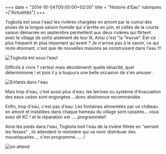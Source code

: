 +++
date = "2014-10-04T00:00:00+02:00"
title = "Histoire d'Eau"
rubriques =["Actualités"]
+++

Togbota est sous l'eau! les rivières chargées en amont par le cumul des pluies de la longue saison humide qui s'arrête en juin, et celles de la courte saison démarrée en septembre permettent aux deux rivières qui flirtent avec le village de sortir aisément de leur lit, Ainsi c'est "la "kwrue".
Est-ce plus fréquent et plus important qu'avant ? Je n'arrive pas à le savoir, ce qui reste étonnant, c'est que de nouvelles maisons se construisent dans l'eau !!!

![Togbota est sous l'eau!](/maisons.png)

Difficile à vivre ? certes! mais décidément! quelle ténacité, quel déterminisme ! et puis il y a toujours une belle occasion de s'en amuser .

![Enfants dans l'eau](/rigolo.png)

Mais trop d'eau, c'est aussi plus d'eau; les latrines ou système d'évacuation des eaux usées sont engorgées ...donc abstinence recommandée.

Enfin, trop d'eau, c'est pas d'eau. Les fontaines alimentées par un château en amont et installées dans chaque hameau du village sont cassées....vous avez dit KC !
et la réparation est .....programmée!!

Ainsi les pieds dans l'eau, Togbota boit l'eau de la rivière filtrée en "serrant les fesses" , ils attendent le ministère qui va venir distribuer des moustiquaires..., c'est programmé.......!

![on attend](/on-attend.png)
